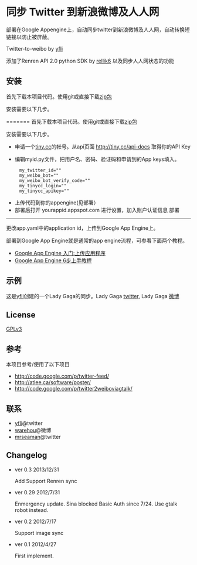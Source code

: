 同步 Twitter 到新浪微博及人人网
====================

部署在Google Appengine上，自动同步twitter到新浪微博及人人网，自动转换短链接以防止被屏蔽。

Twitter-to-weibo by [yfli](https://github.com/yfli/twitter-to-weibo-appengine)

添加了Renren API 2.0 python SDK by [rellik6](https://github.com/rellik6/renrenpy/)
以及同步人人网状态的功能 


安装
---

首先下载本项目代码。使用git或直接下载[zip包](https://github.com/mrseaman/twitter-to-weibo-renren/zipball/master)

安装需要以下几步。

=======
首先下载本项目代码。使用git或直接下载[zip包](https://github.com/yfli/twitter-to-weibo-appengine/zipball/master)

安装需要以下几步。

* 申请一个[tiny.cc](http://tiny.cc)的帐号。从api页面 http://tiny.cc/api-docs 取得你的API Key

* 编辑myid.py文件，把用户名、密码、验证码和申请到的App keys填入。

```console
     my_twitter_id=""
     my_weibo_bot=""
     my_weibo_bot_verify_code=""
     my_tinycc_login=""
     my_tinycc_apikey=""
```
* 上传代码到你的appengine(见部署）
* 部署后打开 yourappid.appspot.com 进行设置，加入账户认证信息
部署
---

更改app.yaml中的application id，上传到Google App Engine上。

部署到Google App Engine就是通常的app engine流程，可参看下面两个教程。

* [Google App Engine 入门:上传应用程序](http://blog.xuming.net/2008/05/google-app-engine-toturial-9.html)
* [Google App Engine 6步上手教程](http://www.cnblogs.com/2011sydney/archive/2009/07/23/1529637.html)


示例
---

这是[yfli](https://twitter.com/yfli)创建的一个Lady Gaga的同步。Lady Gaga [twitter](https://twitter.com/ladygaga), Lady Gaga [微博](http://weibo.com/u/2841791740)

License
-------
[GPLv3][gplv3]

参考
----
本项目参考/使用了以下项目

* http://code.google.com/p/twitter-feed/
* http://atlee.ca/software/poster/
* http://code.google.com/p/twitter2weiboviagtalk/

联系
----

* [yfli](https://twitter.com/yfli)@twitter
* [warehou](http://www.weibo.com/u/1410749162)@微博
* [mrseaman](https://twitter.com/_mrseaman)@twitter

Changelog
---------

- ver 0.3 2013/12/31
    
    Add Support Renren sync 

- ver 0.29 2012/7/31

     Enmergency update. Sina blocked Basic Auth since 7/24. Use gtalk robot instead.

- ver 0.2 2012/7/17

    Support image sync

- ver 0.1 2012/4/27

    First implement.

[gplv3]: http://www.gnu.org/licenses/gpl.html
